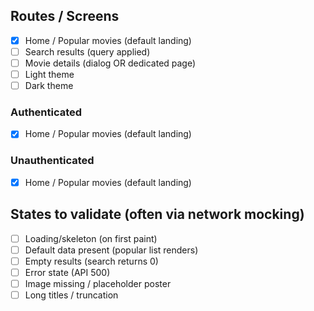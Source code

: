 ## Routes / Screens

- [x] Home / Popular movies (default landing)
- [ ] Search results (query applied)
- [ ] Movie details (dialog OR dedicated page)
- [ ] Light theme
- [ ] Dark theme

### Authenticated
- [x] Home / Popular movies (default landing)

### Unauthenticated
- [x] Home / Popular movies (default landing)

## States to validate (often via network mocking)

- [ ] Loading/skeleton (on first paint)
- [ ] Default data present (popular list renders)
- [ ] Empty results (search returns 0)
- [ ] Error state (API 500)
- [ ] Image missing / placeholder poster
- [ ] Long titles / truncation

